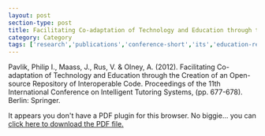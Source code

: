 ```yaml
---
layout: post
section-type: post
title: Facilitating Co-adaptation of Technology and Education through the Creation of an Open-source Repository of Interoperable Code
category: Category
tags: ['research','publications','conference-short','its','education-research','gift']
---
```

Pavlik, Philip I., Maass, J., Rus, V. & Olney, A. (2012). Facilitating Co-adaptation of Technology and Education through the Creation of an Open-source Repository of Interoperable Code. Proceedings of the 11th International Conference on Intelligent Tutoring Systems, (pp. 677-678). Berlin: Springer. 

<object data="https://umdrive.memphis.edu/aolney/public/publications/pavlik_its_codes_draft_2012.pdf" type="application/pdf" width="100%" height="600px">
 
  <p>It appears you don't have a PDF plugin for this browser.
  No biggie... you can <a href="https://umdrive.memphis.edu/aolney/public/publications/pavlik_its_codes_draft_2012.pdf">click here to
  download the PDF file.</a></p>
  
</object>
